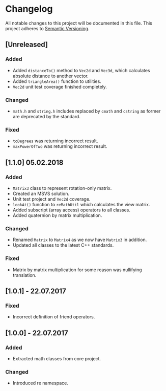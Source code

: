 ﻿Changelog
=========
All notable changes to this project will be documented in this file.
This project adheres to [Semantic Versioning](http://semver.org/).

## [Unreleased]
### Added
* Added `distanceTo()` method to `Vec2d` and `Vec3d`, which calculates absolute distance to another 
vector.
* Added `triangleArea()` function to utilities.
* `Vec2d` unit test coverage finished completely.

### Changed
* `math.h` and `string.h` includes replaced by `cmath` and `cstring` as former are deprecated by 
the standard.

### Fixed
* `toDegrees` was returning incorrect result.
* `maxPowerOfTwo` was returning incorrect result.

## [1.1.0] 05.02.2018
### Added
* `Matrix3` class to represent rotation-only matrix.
* Created an MSVS solution.
* Unit test project and `Vec2d` coverage.
* `lookAt()` function to `reMathUtil` which calculates the view matrix.
* Added subscript (array access) operators to all classes.
* Added quaternion by matrix multiplication.

### Changed
* Renamed `Matrix` to `Matrix4` as we now have `Matrix3` in addition.
* Updated all classes to the latest C++ standards.

### Fixed
* Matrix by matrix multiplication for some reason was nullifying translation.

## [1.0.1] - 22.07.2017
### Fixed
* Incorrect definition of friend operators.

## [1.0.0] - 22.07.2017
### Added
* Extracted math classes from core project.

### Changed
* Introduced re namespace.
